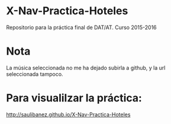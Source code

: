 # X-Nav-Practica-Hoteles
Repositorio para la práctica final de DAT/AT. Curso 2015-2016

# Nota

La música seleccionada no me ha dejado subirla a github, y la url seleccionada tampoco.

# Para visualilzar la práctica:

http://saulibanez.github.io/X-Nav-Practica-Hoteles
